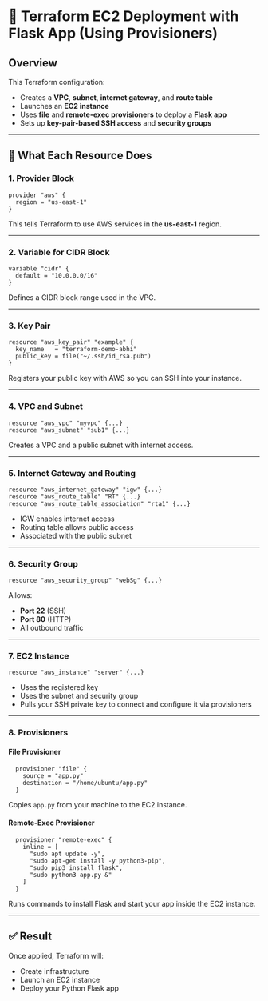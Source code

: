 
# 📄 Terraform EC2 Deployment with Flask App (Using Provisioners)

## Overview

This Terraform configuration:

- Creates a **VPC**, **subnet**, **internet gateway**, and **route table**
- Launches an **EC2 instance**
- Uses **file** and **remote-exec provisioners** to deploy a **Flask app**
- Sets up **key-pair-based SSH access** and **security groups**

---

## 🔧 What Each Resource Does

### 1. **Provider Block**
```hcl
provider "aws" {
  region = "us-east-1"
}
```
This tells Terraform to use AWS services in the **us-east-1** region.

---

### 2. **Variable for CIDR Block**
```hcl
variable "cidr" {
  default = "10.0.0.0/16"
}
```
Defines a CIDR block range used in the VPC.

---

### 3. **Key Pair**
```hcl
resource "aws_key_pair" "example" {
  key_name   = "terraform-demo-abhi"
  public_key = file("~/.ssh/id_rsa.pub")
}
```
Registers your public key with AWS so you can SSH into your instance.

---

### 4. **VPC and Subnet**
```hcl
resource "aws_vpc" "myvpc" {...}
resource "aws_subnet" "sub1" {...}
```
Creates a VPC and a public subnet with internet access.

---

### 5. **Internet Gateway and Routing**
```hcl
resource "aws_internet_gateway" "igw" {...}
resource "aws_route_table" "RT" {...}
resource "aws_route_table_association" "rta1" {...}
```
- IGW enables internet access
- Routing table allows public access
- Associated with the public subnet

---

### 6. **Security Group**
```hcl
resource "aws_security_group" "webSg" {...}
```
Allows:
- **Port 22** (SSH)
- **Port 80** (HTTP)
- All outbound traffic

---

### 7. **EC2 Instance**
```hcl
resource "aws_instance" "server" {...}
```
- Uses the registered key
- Uses the subnet and security group
- Pulls your SSH private key to connect and configure it via provisioners

---

### 8. **Provisioners**

#### File Provisioner
```hcl
  provisioner "file" {
    source = "app.py"
    destination = "/home/ubuntu/app.py"
  }
```
Copies `app.py` from your machine to the EC2 instance.

#### Remote-Exec Provisioner
```hcl
  provisioner "remote-exec" {
    inline = [
      "sudo apt update -y",
      "sudo apt-get install -y python3-pip",
      "sudo pip3 install flask",
      "sudo python3 app.py &"
    ]
  }
```
Runs commands to install Flask and start your app inside the EC2 instance.

---

## ✅ Result

Once applied, Terraform will:
- Create infrastructure
- Launch an EC2 instance
- Deploy your Python Flask app

